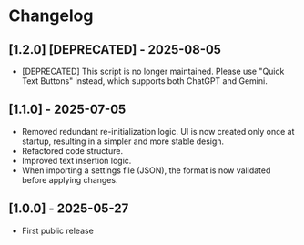 # Changelog

## [1.2.0] [DEPRECATED] - 2025-08-05
- [DEPRECATED] This script is no longer maintained. Please use "Quick Text Buttons" instead, which supports both ChatGPT and Gemini.

## [1.1.0] - 2025-07-05
- Removed redundant re-initialization logic. UI is now created only once at startup, resulting in a simpler and more stable design.
- Refactored code structure.
- Improved text insertion logic.
- When importing a settings file (JSON), the format is now validated before applying changes.

## [1.0.0] - 2025-05-27
- First public release
